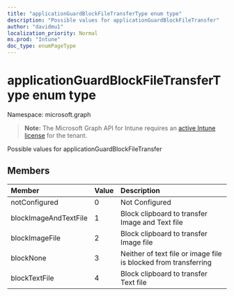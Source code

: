 ```yaml
---
title: "applicationGuardBlockFileTransferType enum type"
description: "Possible values for applicationGuardBlockFileTransfer"
author: "davidmu1"
localization_priority: Normal
ms.prod: "Intune"
doc_type: enumPageType
---
```


# applicationGuardBlockFileTransferType enum type

Namespace: microsoft.graph

> **Note:** The Microsoft Graph API for Intune requires an [active Intune license](https://go.microsoft.com/fwlink/?linkid=839381) for the tenant.

Possible values for applicationGuardBlockFileTransfer

## Members
|Member|Value|Description|
|:---|:---|:---|
|notConfigured|0|Not Configured|
|blockImageAndTextFile|1|Block clipboard to transfer Image and Text file|
|blockImageFile|2|Block clipboard to transfer Image file|
|blockNone|3|Neither of text file or image file is blocked from transferring|
|blockTextFile|4|Block clipboard to transfer Text file|




